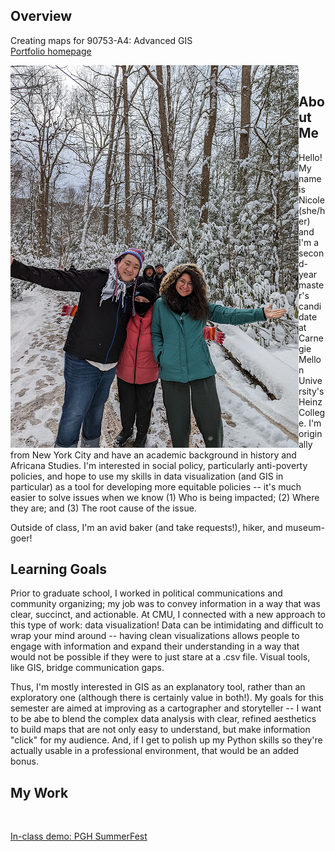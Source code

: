 ## Overview

Creating maps for 90753-A4: Advanced GIS <br/>
[Portfolio homepage](https://nannunz.github.io/gis-portfolio/)


<img align="left" src="https://github.com/nannunz/gis-portfolio/blob/main/github_repo_resize.png?raw=true">&nbsp;&nbsp;&nbsp;&nbsp;



## About Me 

Hello! My name is Nicole (she/her) and I'm a second-year master's candidate at Carnegie Mellon University's Heinz College. I'm originally from New York City and have an academic background in history and Africana Studies. I'm interested in social policy, particularly anti-poverty policies, and hope to use my skills in data visualization (and GIS in particular) as a tool for developing more equitable policies -- it's much easier to solve issues when we know (1) Who is being impacted; (2) Where they are; and (3) The root cause of the issue. <br/>

Outside of class, I'm an avid baker (and take requests!), hiker, and museum-goer! 


## Learning Goals 

Prior to graduate school, I worked in political communications and community organizing; my job was to convey information in a way that was clear, succinct, and actionable. At CMU, I connected with a new approach to this type of work: data visualization! Data can be intimidating and difficult to wrap your mind around -- having clean visualizations allows people to engage with information and expand their understanding in a way that would not be possible if they were to just stare at a .csv file. Visual tools, like GIS, bridge communication gaps. 

Thus, I'm mostly interested in GIS as an explanatory tool, rather than an exploratory one (although there is certainly value in both!). My goals for this semester are aimed at improving as a cartographer and storyteller -- I want to be abe to blend the complex data analysis with clear, refined aesthetics to build maps that are not only easy to understand, but make information "click" for my audience. And, if I get to polish up my Python skills so they're actually usable in a professional environment, that would be an added bonus. 


## My Work 


<br/>

[In-class demo: PGH SummerFest](https://nannunz.github.io/gis-portfolio/visitPGH_demo.html)
